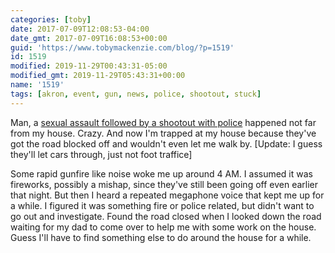 ```yaml
---
categories: [toby]
date: 2017-07-09T12:08:53-04:00
date_gmt: 2017-07-09T16:08:53+00:00
guid: 'https://www.tobymackenzie.com/blog/?p=1519'
id: 1519
modified: 2019-11-29T00:43:31-05:00
modified_gmt: 2019-11-29T05:43:31+00:00
name: '1519'
tags: [akron, event, gun, news, police, shootout, stuck]
---
```


Man, a [sexual assault followed by a shootout with police](http://www.wkyc.com/news/local/akron/akron-police-sexual-assault-suspect-dead-after-exchanging-gunfire-with-officers/455322992) happened not far from my house.  Crazy.<!--more-->  And now I'm trapped at my house because they've got the road blocked off and wouldn't even let me walk by.  [Update: I guess they'll let cars through, just not foot traffice]

Some rapid gunfire like noise woke me up around 4 AM.  I assumed it was fireworks, possibly a mishap, since they've still been going off even earlier that night. But then I heard a repeated megaphone voice that kept me up for a while.  I figured it was something fire or police related, but didn't want to go out and investigate.  Found the road closed when I looked down the road waiting for my dad to come over to help me with some work on the house.  Guess I'll have to find something else to do around the house for a while.
